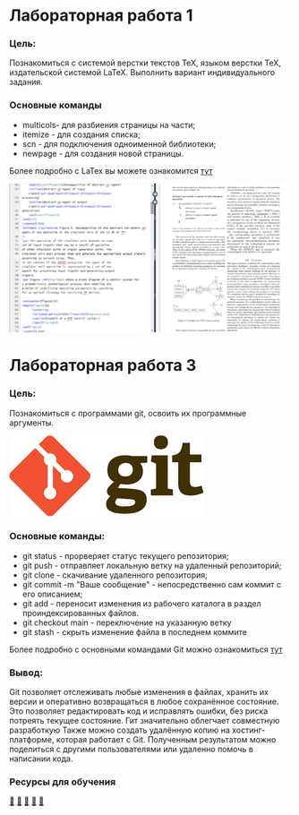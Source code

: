# Лабораторная работа 1

### Цель: 
Познакомиться с системой верстки текстов TeX, языком верстки TeX, издательской системой LaTeX. Выполнить вариант индивидуального задания.


### Основные команды
- multicols- для разбиения страницы на части;
- itemize - для создания списка;
- scn - для подключения одноименной библиотеки;
- newpage - для создания новой страницы.

Более подробно с LaTex вы можете ознакомится [тут](https://www.overleaf.com/learn/latex/Learn_LaTeX_in_30_minutes)

![](Image.png)

# Лабораторная работа 3

### Цель:
Познакомиться с программами git, освоить их программные аргументы.

![](Git.png)

### Основные команды:
- git status - прорверяет статус текущего репозитория;
- git push - отправляет локальную ветку на удаленный репозиторий;
- git clone <url> - скачивание удаленного репозитория;
- git commit -m "Ваше сообщение" - непосредственно сам коммит с его описанием;
- git add - переносит изменения из рабочего каталога в раздел проиндексированных файлов.
- git checkout main - переключение на указанную ветку
- git stash - скрыть изменение файла в последнем коммите
  
Более подробно с основными командами Git можно ознакомиться [тут](https://habr.com/ru/articles/587558/)

### Вывод:

Git позволяет отслеживать любые изменения в файлах, хранить их версии и оперативно возвращаться в любое сохранённое состояние. Это позволяет редактировать код и исправлять ошибки, без риска потреять текущее состояние. Гит значительно облегчает совместную разработкую Также можно создать удалённую копию на хостинг-платформе, которая работает с Git. Полученным результатом можно поделиться с другими пользователями или удаленно помочь в написании кода.

### Ресурсы для обучения
<a href="https://habr.com/ru/articles/541258/">📙</a>
<a href="https://www.udemy.com/course/git-basic-concept-fundamentals-github/">📕</a>
<a href="https://www.udemy.com/course/git-complete/">📗</a>
<a href="https://www.udemy.com/course/git-expert-4-hours/">📘</a>
<a href="https://www.udemy.com/course/git-and-github-complete-guide/">📖</a>
